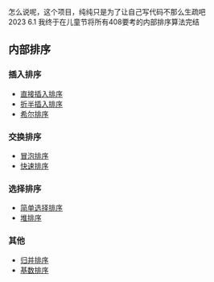 怎么说呢，这个项目，纯纯只是为了让自己写代码不那么生疏吧   
2023 6.1 我终于在儿童节将所有408要考的内部排序算法完结
## 内部排序
### 插入排序
- [直接插入排序](lib/lib_src/src/sort/directlyInsertionSort.cpp)
- [折半插入排序](lib/lib_src/src/sort/binaryInsertionSort.cpp)
- [希尔排序](lib/lib_src/src/sort/shellSort.cpp)
### 交换排序 
- [冒泡排序](lib/lib_src/src/sort/bubbleSort.cpp)
- [快速排序](lib/lib_src/src/sort/quickSort.cpp)
### 选择排序 
- [简单选择排序](lib/lib_src/src/sort/selectionSort.cpp)
- [堆排序](lib/lib_src/src/sort/heapSort.cpp)
### 其他
- [归并排序](lib/lib_src/src/sort/mergeSort.cpp)
- [基数排序](lib/lib_src/src/sort/radixSort.cpp)
